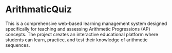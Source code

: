 # ArithmaticQuiz
This is a comprehensive web-based learning management system designed specifically for teaching and assessing Arithmetic Progressions (AP) concepts. The project creates an interactive educational platform where students can learn, practice, and test their knowledge of arithmetic sequences.
